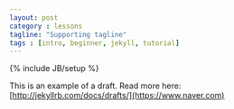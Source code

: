 ```yaml
---
layout: post
category : lessons
tagline: "Supporting tagline"
tags : [intro, beginner, jekyll, tutorial]
---
```


{% include JB/setup %}


This is an example of a draft. Read more here: [http://jekyllrb.com/docs/drafts/](https://www.naver.com)
